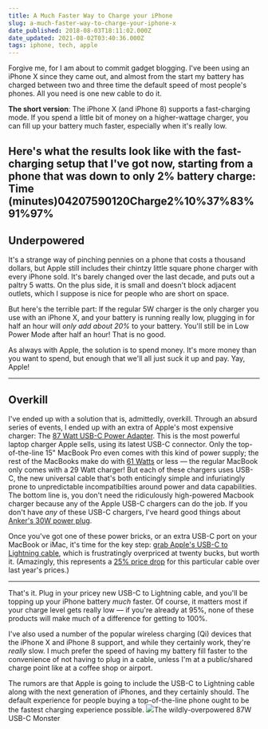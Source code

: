 ```yaml
---
title: A Much Faster Way to Charge your iPhone
slug: a-much-faster-way-to-charge-your-iphone-x
date_published: 2018-08-03T18:11:02.000Z
date_updated: 2021-08-02T03:40:36.000Z
tags: iphone, tech, apple
---
```


Forgive me, for I am about to commit gadget blogging. I've been using an iPhone X since they came out, and almost from the start my battery has charged between two and three time the default speed of most people's phones. All you need is one new cable to do it.

**The short version**: The iPhone X (and iPhone 8) supports a fast-charging mode. If you spend a little bit of money on a higher-wattage charger, you can fill up your battery much faster, especially when it's really low.

Here's what the results look like with the fast-charging setup that I've got now, starting from a phone that was down to only 2% battery charge:
Time (minutes)04207590120Charge2%10%37%83%91%97%
---

## Underpowered

It's a strange way of pinching pennies on a phone that costs a thousand dollars, but Apple still includes their chintzy little square phone charger with every iPhone sold. It's barely changed over the last decade, and puts out a paltry 5 watts. On the plus side, it is small and doesn't block adjacent outlets, which I suppose is nice for people who are short on space.

But here's the terrible part: If the regular 5W charger is the only charger you use with an iPhone X, and your battery is running really low, plugging in for half an hour will *only add about 20%* to your battery. You'll still be in Low Power Mode after half an hour! That is no good.

As always with Apple, the solution is to spend money. It's more money than you want to spend, but enough that we'll all just suck it up and pay. Yay, Apple!

---

## Overkill

I've ended up with a solution that is, admittedly, overkill. Through an absurd series of events, I ended up with an extra of Apple's most expensive charger: The [87 Watt USB-C Power Adapter](https://amzn.to/2veDeuz). This is the most powerful laptop charger Apple sells, using its latest USB-C connector. Only the top-of-the-line 15" MacBook Pro even comes with this kind of power supply; the rest of the MacBooks make do with [61 Watts](https://amzn.to/2ADXtar) or less — the regular MacBook only comes with a 29 Watt charger! But each of these chargers uses USB-C, the new universal cable that's both enticingly simple and infuriatingly prone to unpredictable incompatibilties around power and data capabilities. The bottom line is, you don't need the ridiculously high-powered Macbook charger because any of the Apple USB-C chargers can do the job. If you don't have *any* of these USB-C chargers, I've heard good things about [Anker's 30W power plug](https://amzn.to/2vdbrLe).

Once you've got one of these power bricks, or an extra USB-C port on your MacBook or iMac, it's time for the key step: [grab Apple's USB-C to Lightning cable](https://amzn.to/2N1ObX9), which is frustratingly overpriced at twenty bucks, but worth it. (Amazingly, this represents a [25% price drop](https://9to5mac.com/2018/05/21/apple-reduces-usb-c-to-lightning-cable-price-amid-rumors-2018-iphones-dropping-usb-a/) for this particular cable over last year's prices.)

---

That's it. Plug in your pricey new USB-C to Lightning cable, and you'll be topping up your iPhone battery *much* faster. Of course, it matters most if your charge level gets really low — if you're already at 95%, none of these products will make much of a difference for getting to 100%.

I've also used a number of the popular wireless charging (Qi) devices that the iPhone X and iPhone 8 support, and while they certainly work, they're *really* slow. I much prefer the speed of having my battery fill faster to the convenience of not having to plug in a cable, unless I'm at a public/shared charge point like at a coffee shop or airport.

The rumors are that Apple is going to include the USB-C to Lightning cable along with the next generation of iPhones, and they certainly should. The default experience for people buying a top-of-the-line phone ought to be the fastest charging experience possible.
![](__GHOST_URL__/content/images/2021/08/MNF82_AV2_GEO_US.jpg)The wildly-overpowered 87W USB-C Monster
